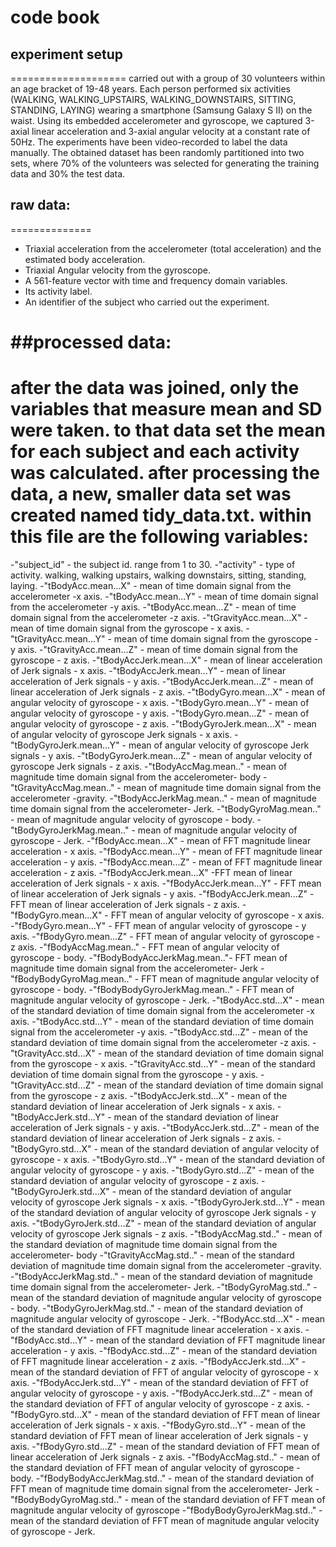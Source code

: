 # code book

## experiment setup
====================
carried out with a group of 30 volunteers within an age bracket of 19-48 years. Each person performed six activities (WALKING, WALKING_UPSTAIRS, WALKING_DOWNSTAIRS, SITTING, STANDING, LAYING) wearing a smartphone (Samsung Galaxy S II) on the waist. Using its embedded accelerometer and gyroscope, we captured 3-axial linear acceleration and 3-axial angular velocity at a constant rate of 50Hz. The experiments have been video-recorded to label the data manually. The obtained dataset has been randomly partitioned into two sets, where 70% of the volunteers was selected for generating the training data and 30% the test data. 


## raw data:
==============
- Triaxial acceleration from the accelerometer (total acceleration) and the estimated body acceleration.
- Triaxial Angular velocity from the gyroscope. 
- A 561-feature vector with time and frequency domain variables. 
- Its activity label. 
- An identifier of the subject who carried out the experiment.

##processed data:
==================
after the data was joined, only the variables that measure mean and SD were taken. to that data set the mean for each subject and each activity was calculated.
after processing the data, a new, smaller data set was created named tidy_data.txt. 
within this file are the following variables:
=====================================================================================
-"subject_id" - the subject id. range from 1 to 30.
-"activity" - type of activity. walking, walking upstairs, walking downstairs, sitting, standing, laying.
-"tBodyAcc.mean...X" - mean of time domain signal from the accelerometer -x axis.
-"tBodyAcc.mean...Y" - mean of time domain signal from the accelerometer -y axis.
-"tBodyAcc.mean...Z" - mean of time domain signal from the accelerometer -z axis.
-"tGravityAcc.mean...X" -mean of time domain signal from the gyroscope - x axis.
-"tGravityAcc.mean...Y" - mean of time domain signal from the gyroscope - y axis.
-"tGravityAcc.mean...Z" - mean of time domain signal from the gyroscope - z axis.
-"tBodyAccJerk.mean...X" - mean of linear acceleration of Jerk signals - x axis.
-"tBodyAccJerk.mean...Y" - mean of linear acceleration of Jerk signals - y axis.
-"tBodyAccJerk.mean...Z" - mean of linear acceleration of Jerk signals - z axis.
-"tBodyGyro.mean...X" - mean of angular velocity of gyroscope - x axis.
-"tBodyGyro.mean...Y" - mean of angular velocity of gyroscope - y axis.
-"tBodyGyro.mean...Z" - mean of angular velocity of gyroscope - z axis.
-"tBodyGyroJerk.mean...X" - mean of angular velocity of gyroscope Jerk signals  - x axis. 
-"tBodyGyroJerk.mean...Y" - mean of angular velocity of gyroscope Jerk signals  - y axis.
-"tBodyGyroJerk.mean...Z" - mean of angular velocity of gyroscope Jerk signals  - z axis.
-"tBodyAccMag.mean.." - mean of magnitude time domain signal from the accelerometer- body
-"tGravityAccMag.mean.." - mean of magnitude time domain signal from the accelerometer -gravity.
-"tBodyAccJerkMag.mean.." - mean of magnitude time domain signal from the accelerometer- Jerk.
-"tBodyGyroMag.mean.." - mean of magnitude angular velocity of gyroscope - body.
-"tBodyGyroJerkMag.mean.." - mean of magnitude angular velocity of gyroscope - Jerk.
-"fBodyAcc.mean...X" - mean of FFT magnitude linear acceleration - x axis.
-"fBodyAcc.mean...Y" - mean of FFT magnitude linear acceleration - y axis.
-"fBodyAcc.mean...Z" - mean of FFT magnitude linear acceleration - z axis.
-"fBodyAccJerk.mean...X" -FFT mean of linear acceleration of Jerk signals - x axis.
-"fBodyAccJerk.mean...Y" - FFT mean of linear acceleration of Jerk signals - y axis.
-"fBodyAccJerk.mean...Z" - FFT mean of linear acceleration of Jerk signals - z axis.
-"fBodyGyro.mean...X" - FFT mean of angular velocity of gyroscope - x axis.
-"fBodyGyro.mean...Y" - FFT mean of angular velocity of gyroscope - y axis.
-"fBodyGyro.mean...Z" - FFT mean of angular velocity of gyroscope - z axis.
-"fBodyAccMag.mean.." - FFT mean of angular velocity of gyroscope - body.
-"fBodyBodyAccJerkMag.mean.."- FFT mean of magnitude time domain signal from the accelerometer- Jerk
-"fBodyBodyGyroMag.mean.." - FFT mean of magnitude angular velocity of gyroscope - body.
-"fBodyBodyGyroJerkMag.mean.." - FFT mean of magnitude angular velocity of gyroscope - Jerk.
-"tBodyAcc.std...X" - mean of the standard deviation of time domain signal from the accelerometer -x axis.
-"tBodyAcc.std...Y" - mean of the standard deviation of time domain signal from the accelerometer -y axis.
-"tBodyAcc.std...Z" - mean of the standard deviation of time domain signal from the accelerometer -z axis.
-"tGravityAcc.std...X" - mean of the standard deviation of time domain signal from the gyroscope - x axis.
-"tGravityAcc.std...Y" - mean of the standard deviation of time domain signal from the gyroscope - y axis.
-"tGravityAcc.std...Z" - mean of the standard deviation of time domain signal from the gyroscope - z axis.
-"tBodyAccJerk.std...X" - mean of the standard deviation of linear acceleration of Jerk signals - x axis.
-"tBodyAccJerk.std...Y" - mean of the standard deviation of linear acceleration of Jerk signals - y axis.
-"tBodyAccJerk.std...Z" - mean of the standard deviation of linear acceleration of Jerk signals - z axis.
-"tBodyGyro.std...X" - mean of the standard deviation of angular velocity of gyroscope - x axis.
-"tBodyGyro.std...Y" - mean of the standard deviation of angular velocity of gyroscope - y axis.
-"tBodyGyro.std...Z" - mean of the standard deviation of angular velocity of gyroscope - z axis.
-"tBodyGyroJerk.std...X" - mean of the standard deviation of angular velocity of gyroscope Jerk signals  - x axis.
-"tBodyGyroJerk.std...Y" - mean of the standard deviation of angular velocity of gyroscope Jerk signals  - y axis.
-"tBodyGyroJerk.std...Z" - mean of the standard deviation of angular velocity of gyroscope Jerk signals  - z axis.
-"tBodyAccMag.std.." - mean of the standard deviation of magnitude time domain signal from the accelerometer- body
-"tGravityAccMag.std.." - mean of the standard deviation of magnitude time domain signal from the accelerometer -gravity.
-"tBodyAccJerkMag.std.." - mean of the standard deviation of magnitude time domain signal from the accelerometer- Jerk.
-"tBodyGyroMag.std.." - mean of the standard deviation of magnitude angular velocity of gyroscope - body.
-"tBodyGyroJerkMag.std.." - mean of the standard deviation of magnitude angular velocity of gyroscope - Jerk.
-"fBodyAcc.std...X" - mean of the standard deviation of FFT magnitude linear acceleration - x axis.
-"fBodyAcc.std...Y" - mean of the standard deviation of FFT magnitude linear acceleration - y axis.
-"fBodyAcc.std...Z" - mean of the standard deviation of FFT magnitude linear acceleration - z axis.
-"fBodyAccJerk.std...X" - mean of the standard deviation of FFT of angular velocity of gyroscope - x axis.
-"fBodyAccJerk.std...Y" - mean of the standard deviation of FFT of angular velocity of gyroscope - y axis.
-"fBodyAccJerk.std...Z" - mean of the standard deviation of FFT of angular velocity of gyroscope - z axis.
-"fBodyGyro.std...X" - mean of the standard deviation of FFT mean of linear acceleration of Jerk signals - x axis.
-"fBodyGyro.std...Y" - mean of the standard deviation of FFT mean of linear acceleration of Jerk signals - y axis.
-"fBodyGyro.std...Z" - mean of the standard deviation of FFT mean of linear acceleration of Jerk signals - z axis.
-"fBodyAccMag.std.." - mean of the standard deviation of FFT mean of angular velocity of gyroscope - body.
-"fBodyBodyAccJerkMag.std.." - mean of the standard deviation of FFT mean of magnitude time domain signal from the accelerometer- Jerk
-"fBodyBodyGyroMag.std.." - mean of the standard deviation of FFT mean of magnitude angular velocity of gyroscope 
-"fBodyBodyGyroJerkMag.std.." - mean of the standard deviation of FFT mean of magnitude angular velocity of gyroscope - Jerk.
